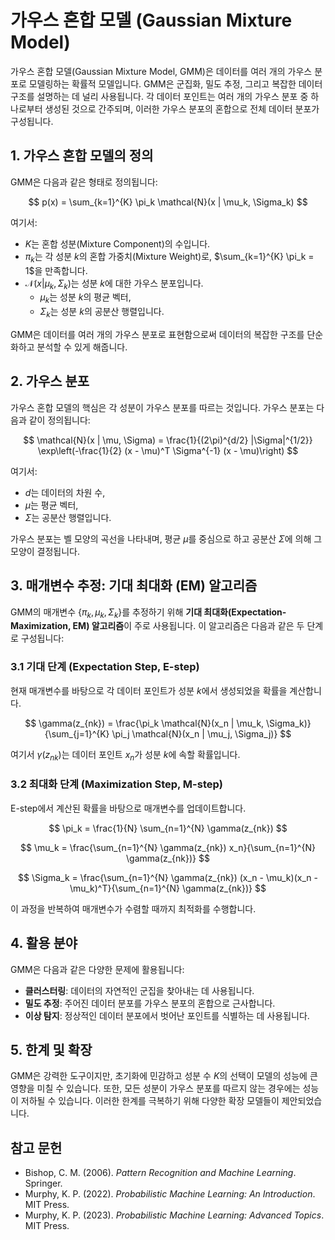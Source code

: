 # 가우스 혼합 모델 (Gaussian Mixture Model)

가우스 혼합 모델(Gaussian Mixture Model, GMM)은 데이터를 여러 개의 가우스 분포로 모델링하는 확률적 모델입니다. GMM은 군집화, 밀도 추정, 그리고 복잡한 데이터 구조를 설명하는 데 널리 사용됩니다. 각 데이터 포인트는 여러 개의 가우스 분포 중 하나로부터 생성된 것으로 간주되며, 이러한 가우스 분포의 혼합으로 전체 데이터 분포가 구성됩니다.

## 1. 가우스 혼합 모델의 정의

GMM은 다음과 같은 형태로 정의됩니다:

$$
p(x) = \sum_{k=1}^{K} \pi_k \mathcal{N}(x | \mu_k, \Sigma_k)
$$

여기서:
- $K$는 혼합 성분(Mixture Component)의 수입니다.
- $\pi_k$는 각 성분 $k$의 혼합 가중치(Mixture Weight)로, $\sum_{k=1}^{K} \pi_k = 1$을 만족합니다.
- $\mathcal{N}(x | \mu_k, \Sigma_k)$는 성분 $k$에 대한 가우스 분포입니다.
  - $\mu_k$는 성분 $k$의 평균 벡터,
  - $\Sigma_k$는 성분 $k$의 공분산 행렬입니다.

GMM은 데이터를 여러 개의 가우스 분포로 표현함으로써 데이터의 복잡한 구조를 단순화하고 분석할 수 있게 해줍니다.

## 2. 가우스 분포

가우스 혼합 모델의 핵심은 각 성분이 가우스 분포를 따르는 것입니다. 가우스 분포는 다음과 같이 정의됩니다:

$$
\mathcal{N}(x | \mu, \Sigma) = \frac{1}{(2\pi)^{d/2} |\Sigma|^{1/2}} \exp\left(-\frac{1}{2} (x - \mu)^T \Sigma^{-1} (x - \mu)\right)
$$

여기서:
- $d$는 데이터의 차원 수,
- $\mu$는 평균 벡터,
- $\Sigma$는 공분산 행렬입니다.

가우스 분포는 벨 모양의 곡선을 나타내며, 평균 $\mu$를 중심으로 하고 공분산 $\Sigma$에 의해 그 모양이 결정됩니다.

## 3. 매개변수 추정: 기대 최대화 (EM) 알고리즘

GMM의 매개변수 $\{\pi_k, \mu_k, \Sigma_k\}$를 추정하기 위해 **기대 최대화(Expectation-Maximization, EM) 알고리즘**이 주로 사용됩니다. 이 알고리즘은 다음과 같은 두 단계로 구성됩니다:

### 3.1 기대 단계 (Expectation Step, E-step)
현재 매개변수를 바탕으로 각 데이터 포인트가 성분 $k$에서 생성되었을 확률을 계산합니다.

$$
\gamma(z_{nk}) = \frac{\pi_k \mathcal{N}(x_n | \mu_k, \Sigma_k)}{\sum_{j=1}^{K} \pi_j \mathcal{N}(x_n | \mu_j, \Sigma_j)}
$$

여기서 $\gamma(z_{nk})$는 데이터 포인트 $x_n$가 성분 $k$에 속할 확률입니다.

### 3.2 최대화 단계 (Maximization Step, M-step)
E-step에서 계산된 확률을 바탕으로 매개변수를 업데이트합니다.

$$
\pi_k = \frac{1}{N} \sum_{n=1}^{N} \gamma(z_{nk})
$$

$$
\mu_k = \frac{\sum_{n=1}^{N} \gamma(z_{nk}) x_n}{\sum_{n=1}^{N} \gamma(z_{nk})}
$$

$$
\Sigma_k = \frac{\sum_{n=1}^{N} \gamma(z_{nk}) (x_n - \mu_k)(x_n - \mu_k)^T}{\sum_{n=1}^{N} \gamma(z_{nk})}
$$

이 과정을 반복하여 매개변수가 수렴할 때까지 최적화를 수행합니다.

## 4. 활용 분야

GMM은 다음과 같은 다양한 문제에 활용됩니다:
- **클러스터링**: 데이터의 자연적인 군집을 찾아내는 데 사용됩니다.
- **밀도 추정**: 주어진 데이터 분포를 가우스 분포의 혼합으로 근사합니다.
- **이상 탐지**: 정상적인 데이터 분포에서 벗어난 포인트를 식별하는 데 사용됩니다.

## 5. 한계 및 확장

GMM은 강력한 도구이지만, 초기화에 민감하고 성분 수 $K$의 선택이 모델의 성능에 큰 영향을 미칠 수 있습니다. 또한, 모든 성분이 가우스 분포를 따르지 않는 경우에는 성능이 저하될 수 있습니다. 이러한 한계를 극복하기 위해 다양한 확장 모델들이 제안되었습니다.

## 참고 문헌

- Bishop, C. M. (2006). *Pattern Recognition and Machine Learning*. Springer.
- Murphy, K. P. (2022). *Probabilistic Machine Learning: An Introduction*. MIT Press.
- Murphy, K. P. (2023). *Probabilistic Machine Learning: Advanced Topics*. MIT Press.
